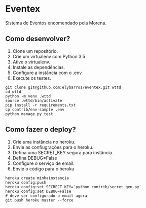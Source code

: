 # Eventex

Sistema de  Eventos encomendado pela Morena.

## Como desenvolver?

1. Clone um repositório.
2. Crie um virtualenv com Python 3.5
3. Ative o virtualenv.
4. Instale as dependências.
5. Configure a instância com o .env
6. Execute os testes.

``` console
git clone git@github.com:elybarros/eventex.git wttd
cd wttd
python -m venv .wttd
source .wttd/bin/activate
pip install -r requirements.txt
cp contrib/env-sample .env
python manage.py test
```

## Como fazer o deploy?

1. Crie uma instância no heroku.
2. Envie as confiugrações para o heroku.
3. Defina uma SECRET_KEY segura para instância.
4. Defina DEBUG=False
5. Configure o serviço de email.
6. Envie o código para o heroku

``` console
heroku create minhainstancia
heroku config:push
heroku config:set SECRECT_KEY=`python contrib/secret_gen.py`
heroku config:set DEBUG=False
# deve ser configurado o email agora
git push heroku master --force
```